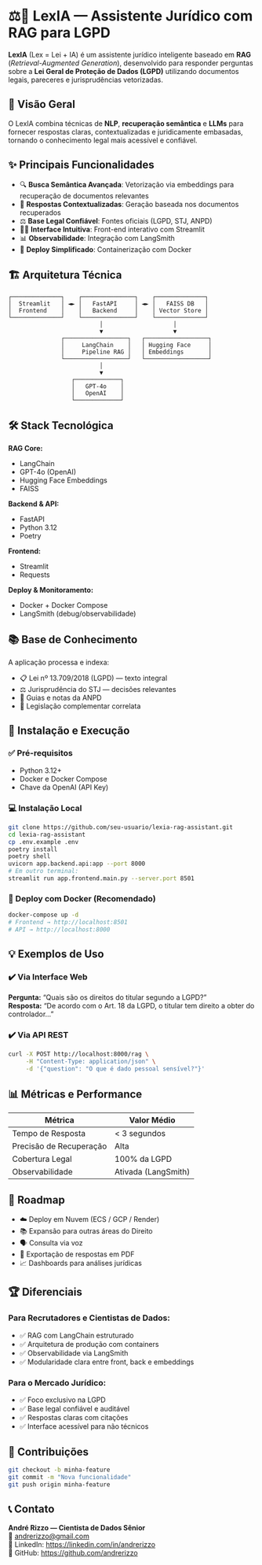 # ⚖️🤖 LexIA — Assistente Jurídico com RAG para LGPD

**LexIA** (Lex = Lei + IA) é um assistente jurídico inteligente baseado em **RAG** (_Retrieval-Augmented Generation_), desenvolvido para responder perguntas sobre a **Lei Geral de Proteção de Dados (LGPD)** utilizando documentos legais, pareceres e jurisprudências vetorizadas.

## 🎯 Visão Geral

O LexIA combina técnicas de **NLP**, **recuperação semântica** e **LLMs** para fornecer respostas claras, contextualizadas e juridicamente embasadas, tornando o conhecimento legal mais acessível e confiável.

## ✨ Principais Funcionalidades

- 🔍 **Busca Semântica Avançada**: Vetorização via embeddings para recuperação de documentos relevantes  
- 💬 **Respostas Contextualizadas**: Geração baseada nos documentos recuperados  
- ⚖️ **Base Legal Confiável**: Fontes oficiais (LGPD, STJ, ANPD)  
- 🧑‍💼 **Interface Intuitiva**: Front-end interativo com Streamlit  
- 📊 **Observabilidade**: Integração com LangSmith  
- 🐳 **Deploy Simplificado**: Containerização com Docker

## 🏗️ Arquitetura Técnica

```plaintext
┌──────────────┐    ┌───────────────┐    ┌──────────────┐
│  Streamlit   │ ◄► │   FastAPI     │ ◄► │   FAISS DB   │
│  Frontend    │    │   Backend     │    │ Vector Store │
└──────────────┘    └───────────────┘    └──────────────┘
                          │                    │
                          ▼                    ▼
               ┌──────────────────┐   ┌──────────────────┐
               │     LangChain    │   │ Hugging Face     │
               │     Pipeline RAG │   │ Embeddings       │
               └──────────────────┘   └──────────────────┘
                          │
                          ▼
                  ┌─────────────┐
                  │   GPT-4o    │
                  │   OpenAI    │
                  └─────────────┘
```

## 🛠️ Stack Tecnológica

**RAG Core:**
- LangChain
- GPT-4o (OpenAI)
- Hugging Face Embeddings
- FAISS

**Backend & API:**
- FastAPI
- Python 3.12
- Poetry

**Frontend:**
- Streamlit
- Requests

**Deploy & Monitoramento:**
- Docker + Docker Compose
- LangSmith (debug/observabilidade)

## 📚 Base de Conhecimento

A aplicação processa e indexa:

- 📋 Lei nº 13.709/2018 (LGPD) — texto integral
- ⚖️ Jurisprudência do STJ — decisões relevantes
- 📄 Guias e notas da ANPD
- 🔗 Legislação complementar correlata

## 🚀 Instalação e Execução

### ✅ Pré-requisitos

- Python 3.12+
- Docker e Docker Compose
- Chave da OpenAI (API Key)

### 💻 Instalação Local

```bash
git clone https://github.com/seu-usuario/lexia-rag-assistant.git
cd lexia-rag-assistant
cp .env.example .env
poetry install
poetry shell
uvicorn app.backend.api:app --port 8000
# Em outro terminal:
streamlit run app.frontend.main.py --server.port 8501
```

### 🐳 Deploy com Docker (Recomendado)

```bash
docker-compose up -d
# Frontend → http://localhost:8501
# API → http://localhost:8000
```

## 💡 Exemplos de Uso

### ✔️ Via Interface Web

**Pergunta:** “Quais são os direitos do titular segundo a LGPD?”  
**Resposta:** “De acordo com o Art. 18 da LGPD, o titular tem direito a obter do controlador...”

### ✔️ Via API REST

```bash
curl -X POST http://localhost:8000/rag \
     -H "Content-Type: application/json" \
     -d '{"question": "O que é dado pessoal sensível?"}'
```

## 📊 Métricas e Performance

| Métrica                  | Valor Médio     |
|--------------------------|-----------------|
| Tempo de Resposta        | < 3 segundos    |
| Precisão de Recuperação  | Alta            |
| Cobertura Legal          | 100% da LGPD    |
| Observabilidade          | Ativada (LangSmith) |

## 🔮 Roadmap

- ☁️ Deploy em Nuvem (ECS / GCP / Render)
- 📚 Expansão para outras áreas do Direito
- 🗣️ Consulta via voz
- 📑 Exportação de respostas em PDF
- 📈 Dashboards para análises jurídicas

## 🏆 Diferenciais

### Para Recrutadores e Cientistas de Dados:
- ✅ RAG com LangChain estruturado
- ✅ Arquitetura de produção com containers
- ✅ Observabilidade via LangSmith
- ✅ Modularidade clara entre front, back e embeddings

### Para o Mercado Jurídico:
- ✅ Foco exclusivo na LGPD
- ✅ Base legal confiável e auditável
- ✅ Respostas claras com citações
- ✅ Interface acessível para não técnicos

## 🤝 Contribuições

```bash
git checkout -b minha-feature
git commit -m "Nova funcionalidade"
git push origin minha-feature
```

## 📞 Contato

**André Rizzo — Cientista de Dados Sênior**  
📧 andrerizzo@gmail.com  
💼 LinkedIn: https://linkedin.com/in/andrerizzo  
🐙 GitHub: https://github.com/andrerizzo
